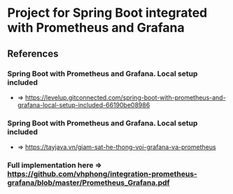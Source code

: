 # Project for Spring Boot integrated with Prometheus and Grafana

## References
### Spring Boot with Prometheus and Grafana. Local setup included
- => https://levelup.gitconnected.com/spring-boot-with-prometheus-and-grafana-local-setup-included-66190be08986

### Spring Boot with Prometheus and Grafana. Local setup included
- => https://tayjava.vn/giam-sat-he-thong-voi-grafana-va-prometheus

### Full implementation here => https://github.com/vhphong/integration-prometheus-grafana/blob/master/Prometheus_Grafana.pdf
